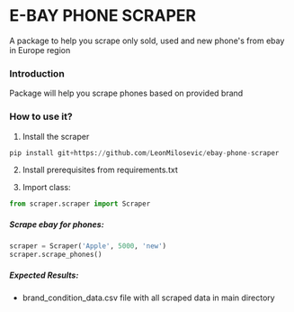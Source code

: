# E-BAY PHONE SCRAPER

A package to help you scrape only sold, used and new phone's from ebay in Europe region 

### Introduction
Package will help you scrape phones based on provided brand

### How to use it?

1. Install the scraper

```python
pip install git+https://github.com/LeonMilosevic/ebay-phone-scraper
```

2. Install prerequisites from requirements.txt

3. Import class:
```python
from scraper.scraper import Scraper
```

##### Scrape ebay for phones:

```python
scraper = Scraper('Apple', 5000, 'new')
scraper.scrape_phones()
```
##### Expected Results:

- brand_condition_data.csv file with all scraped data in main directory 

